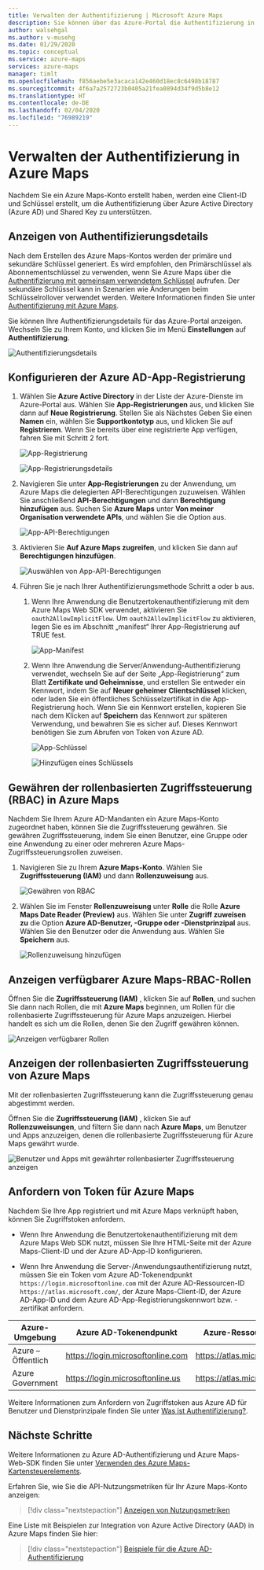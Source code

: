 ```yaml
---
title: Verwalten der Authentifizierung | Microsoft Azure Maps
description: Sie können über das Azure-Portal die Authentifizierung in Microsoft Azure Maps verwalten.
author: walsehgal
ms.author: v-musehg
ms.date: 01/29/2020
ms.topic: conceptual
ms.service: azure-maps
services: azure-maps
manager: timlt
ms.openlocfilehash: f856aebe5e3acaca142e460d18ec8c6498b18787
ms.sourcegitcommit: 4f6a7a2572723b0405a21fea0894d34f9d5b8e12
ms.translationtype: HT
ms.contentlocale: de-DE
ms.lasthandoff: 02/04/2020
ms.locfileid: "76989219"
---
```

# <a name="manage-authentication-in-azure-maps"></a>Verwalten der Authentifizierung in Azure Maps

Nachdem Sie ein Azure Maps-Konto erstellt haben, werden eine Client-ID und Schlüssel erstellt, um die Authentifizierung über Azure Active Directory (Azure AD) und Shared Key zu unterstützen.

## <a name="view-authentication-details"></a>Anzeigen von Authentifizierungsdetails

Nach dem Erstellen des Azure Maps-Kontos werden der primäre und sekundäre Schlüssel generiert. Es wird empfohlen, den Primärschlüssel als Abonnementschlüssel zu verwenden, wenn Sie Azure Maps über die [Authentifizierung mit gemeinsam verwendetem Schlüssel](https://docs.microsoft.com/azure/azure-maps/azure-maps-authentication#shared-key-authentication) aufrufen. Der sekundäre Schlüssel kann in Szenarien wie Änderungen beim Schlüsselrollover verwendet werden. Weitere Informationen finden Sie unter [Authentifizierung mit Azure Maps](https://aka.ms/amauth).

Sie können Ihre Authentifizierungsdetails für das Azure-Portal anzeigen. Wechseln Sie zu Ihrem Konto, und klicken Sie im Menü **Einstellungen** auf **Authentifizierung**.

![Authentifizierungsdetails](./media/how-to-manage-authentication/how-to-view-auth.png)


## <a name="configure-azure-ad-app-registration"></a>Konfigurieren der Azure AD-App-Registrierung

1. Wählen Sie **Azure Active Directory** in der Liste der Azure-Dienste im Azure-Portal aus.  Wählen Sie **App-Registrierungen** aus, und klicken Sie dann auf **Neue Registrierung**.  Stellen Sie als Nächstes Geben Sie einen **Namen** ein, wählen Sie **Supportkontotyp** aus, und klicken Sie auf **Registrieren**.  Wenn Sie bereits über eine registrierte App verfügen, fahren Sie mit Schritt 2 fort. 

    ![App-Registrierung](./media/how-to-manage-authentication/app-registration.png)

    ![App-Registrierungsdetails](./media/how-to-manage-authentication/app-create.png)

2. Navigieren Sie unter **App-Registrierungen** zu der Anwendung, um Azure Maps die delegierten API-Berechtigungen zuzuweisen. Wählen Sie anschließend **API-Berechtigungen** und dann **Berechtigung hinzufügen** aus. Suchen Sie **Azure Maps** unter **Von meiner Organisation verwendete APIs**, und wählen Sie die Option aus.

    ![App-API-Berechtigungen](./media/how-to-manage-authentication/app-permissions.png)

3. Aktivieren Sie **Auf Azure Maps zugreifen**, und klicken Sie dann auf **Berechtigungen hinzufügen**.

    ![Auswählen von App-API-Berechtigungen](./media/how-to-manage-authentication/select-app-permissions.png)

4. Führen Sie je nach Ihrer Authentifizierungsmethode Schritt a oder b aus. 

    1. Wenn Ihre Anwendung die Benutzertokenauthentifizierung mit dem Azure Maps Web SDK verwendet, aktivieren Sie `oauth2AllowImplicitFlow`. Um `oauth2AllowImplicitFlow` zu aktivieren, legen Sie es im Abschnitt „manifest“ Ihrer App-Registrierung auf TRUE fest. 
    
       ![App-Manifest](./media/how-to-manage-authentication/app-manifest.png)

    2. Wenn Ihre Anwendung die Server/Anwendung-Authentifizierung verwendet, wechseln Sie auf der Seite „App-Registrierung“ zum Blatt **Zertifikate und Geheimnisse**, und erstellen Sie entweder ein Kennwort, indem Sie auf **Neuer geheimer Clientschlüssel** klicken, oder laden Sie ein öffentliches Schlüsselzertifikat in die App-Registrierung hoch. Wenn Sie ein Kennwort erstellen, kopieren Sie nach dem Klicken auf **Speichern** das Kennwort zur späteren Verwendung, und bewahren Sie es sicher auf. Dieses Kennwort benötigen Sie zum Abrufen von Token von Azure AD.

       ![App-Schlüssel](./media/how-to-manage-authentication/app-keys.png)

       ![Hinzufügen eines Schlüssels](./media/how-to-manage-authentication/add-key.png)


## <a name="grant-role-based-access-control-rbac-to-azure-maps"></a>Gewähren der rollenbasierten Zugriffssteuerung (RBAC) in Azure Maps

Nachdem Sie Ihrem Azure AD-Mandanten ein Azure Maps-Konto zugeordnet haben, können Sie die Zugriffssteuerung gewähren. Sie gewähren Zugriffssteuerung, indem Sie einen Benutzer, eine Gruppe oder eine Anwendung zu einer oder mehreren Azure Maps-Zugriffssteuerungsrollen zuweisen.

1. Navigieren Sie zu Ihrem **Azure Maps-Konto**. Wählen Sie **Zugriffssteuerung (IAM)** und dann **Rollenzuweisung** aus.

    ![Gewähren von RBAC](./media/how-to-manage-authentication/how-to-grant-rbac.png)

2. Wählen Sie im Fenster **Rollenzuweisung** unter **Rolle** die Rolle **Azure Maps Date Reader (Preview)** aus. Wählen Sie unter **Zugriff zuweisen zu** die Option **Azure AD-Benutzer, -Gruppe oder -Dienstprinzipal** aus. Wählen Sie den Benutzer oder die Anwendung aus. Wählen Sie **Speichern** aus.

    ![Rollenzuweisung hinzufügen](./media/how-to-manage-authentication/add-role-assignment.png)

## <a name="view-available-azure-maps-rbac-roles"></a>Anzeigen verfügbarer Azure Maps-RBAC-Rollen

Öffnen Sie die **Zugriffssteuerung (IAM)** , klicken Sie auf **Rollen**, und suchen Sie dann nach Rollen, die mit **Azure Maps** beginnen, um Rollen für die rollenbasierte Zugriffssteuerung für Azure Maps anzuzeigen. Hierbei handelt es sich um die Rollen, denen Sie den Zugriff gewähren können.

![Anzeigen verfügbarer Rollen](./media/how-to-manage-authentication/how-to-view-avail-roles.png)


## <a name="view-azure-maps-rbac"></a>Anzeigen der rollenbasierten Zugriffssteuerung von Azure Maps

Mit der rollenbasierten Zugriffssteuerung kann die Zugriffssteuerung genau abgestimmt werden.

Öffnen Sie die **Zugriffssteuerung (IAM)** , klicken Sie auf **Rollenzuweisungen**, und filtern Sie dann nach **Azure Maps**, um Benutzer und Apps anzuzeigen, denen die rollenbasierte Zugriffssteuerung für Azure Maps gewährt wurde.

![Benutzer und Apps mit gewährter rollenbasierter Zugriffssteuerung anzeigen](./media/how-to-manage-authentication/how-to-view-amrbac.png)


## <a name="request-tokens-for-azure-maps"></a>Anfordern von Token für Azure Maps

Nachdem Sie Ihre App registriert und mit Azure Maps verknüpft haben, können Sie Zugriffstoken anfordern.

* Wenn Ihre Anwendung die Benutzertokenauthentifizierung mit dem Azure Maps Web SDK nutzt, müssen Sie Ihre HTML-Seite mit der Azure Maps-Client-ID und der Azure AD-App-ID konfigurieren.

* Wenn Ihre Anwendung die Server-/Anwendungsauthentifizierung nutzt, müssen Sie ein Token vom Azure AD-Tokenendpunkt `https://login.microsoftonline.com` mit der Azure AD-Ressourcen-ID `https://atlas.microsoft.com/`, der Azure Maps-Client-ID, der Azure AD-App-ID und dem Azure AD-App-Registrierungskennwort bzw. -zertifikat anfordern.

| Azure-Umgebung   | Azure AD-Tokenendpunkt | Azure-Ressourcen-ID |
| --------------------|-------------------------|-------------------|
| Azure – Öffentlich        | https://login.microsoftonline.com | https://atlas.microsoft.com/ |
| Azure Government    | https://login.microsoftonline.us  | https://atlas.microsoft.com/ | 

Weitere Informationen zum Anfordern von Zugriffstoken aus Azure AD für Benutzer und Dienstprinzipale finden Sie unter [Was ist Authentifizierung?](https://docs.microsoft.com/azure/active-directory/develop/authentication-scenarios).


## <a name="next-steps"></a>Nächste Schritte

Weitere Informationen zu Azure AD-Authentifizierung und Azure Maps-Web-SDK finden Sie unter [Verwenden des Azure Maps-Kartensteuerelements](https://docs.microsoft.com/azure/azure-maps/how-to-use-map-control).

Erfahren Sie, wie Sie die API-Nutzungsmetriken für Ihr Azure Maps-Konto anzeigen:
> [!div class="nextstepaction"] 
> [Anzeigen von Nutzungsmetriken](how-to-view-api-usage.md)

Eine Liste mit Beispielen zur Integration von Azure Active Directory (AAD) in Azure Maps finden Sie hier:

> [!div class="nextstepaction"]
> [Beispiele für die Azure AD-Authentifizierung](https://github.com/Azure-Samples/Azure-Maps-AzureAD-Samples)
